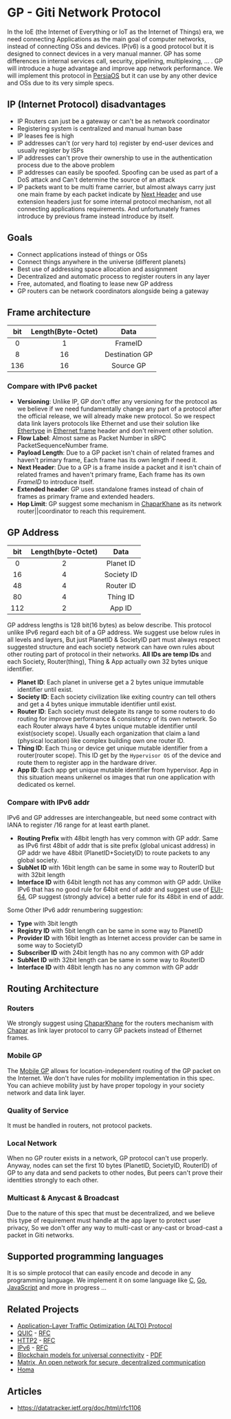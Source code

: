 # GP - Giti Network Protocol
In the IoE (the Internet of Everything or IoT as the Internet of Things) era, we need connecting Applications as the main goal of computer networks, instead of connecting OSs and devices. IP(v6) is a good protocol but it is designed to connect devices in a very manual manner. GP has some differences in internal services call, security, pipelining, multiplexing, ... . GP will introduce a huge advantage and improve app network performance. We will implement this protocol in [PersiaOS](./PersiaOS.md) but it can use by any other device and OSs due to its very simple specs.

## IP (Internet Protocol) disadvantages
- IP Routers can just be a gateway or can't be as network coordinator
- Registering system is centralized and manual human base
- IP leases fee is high
- IP addresses can't (or very hard to) register by end-user devices and usually register by ISPs
- IP addresses can't prove their ownership to use in the authentication process due to the above problem
- IP addresses can easily be spoofed. Spoofing can be used as part of a DoS attack and Can't determine the source of an attack
- IP packets want to be multi frame carrier, but almost always carry just one main frame by each packet indicate by [Next Header](https://en.wikipedia.org/wiki/IPv6_packet#Fixed_header) and use extension headers just for some internal protocol mechanism, not all connecting applications requirements. And unfortunately frames introduce by previous frame instead introduce by itself. 

## Goals
- Connect applications instead of things or OSs
- Connect things anywhere in the universe (different planets)
- Best use of addressing space allocation and assignment
- Decentralized and automatic process to register routers in any layer
- Free, automated, and floating to lease new GP address
- GP routers can be network coordinators alongside being a gateway

## Frame architecture

| bit     | Length(Byte-Octet)| Data                  |
| :---:   | :---:             | :---:                 |
| 0       | 1                 | FrameID               |
| 8       | 16                | Destination GP        |
| 136     | 16                | Source GP             |

### Compare with IPv6 packet
- **Versioning**: Unlike IP, GP don't offer any versioning for the protocol as we believe if we need fundamentally change any part of a protocol after the official release, we will already make new protocol. So we respect data link layers protocols like Ethernet and use their solution like [Ethertype](https://en.wikipedia.org/wiki/Ethertype) in [Ethernet frame](https://en.wikipedia.org/wiki/Ethernet_frame) header and don't reinvent other solution.
- **Flow Label**: Almost same as Packet Number in sRPC PacketSequenceNumber frame.
- **Payload Length**: Due to a GP packet isn't chain of related frames and haven't primary frame, Each frame has its own length if need it.
- **Next Header**: Due to a GP is a frame inside a packet and it isn't chain of related frames and haven't primary frame, Each frame has its own *FrameID* to introduce itself.
- **Extended header**: GP uses standalone frames instead of chain of frames as primary frame and extended headers.
- **Hop Limit**: GP suggest some mechanism in [ChaparKhane](./ChaparKhane.md) as its network router||coordinator to reach this requirement.

## GP Address
| bit    | Length(byte-Octet)| Data            |
| :---:  | :---:             | :---:           |
| 0      | 2                 | Planet ID       |
| 16     | 4                 | Society ID      |
| 48     | 4                 | Router ID       |
| 80     | 4                 | Thing ID        |
| 112    | 2                 | App ID          |

GP address lengths is 128 bit(16 bytes) as below describe. This protocol unlike IPv6 regard each bit of a GP address. We suggest use below rules in all levels and layers, But just PlanetID & SocietyID part must always respect suggested structure and each society network can have own rules about other routing part of protocol in their networks. **All IDs are temp IDs** and each Society, Router(thing), Thing & App actually own 32 bytes unique identifier.
- **Planet ID**: Each planet in universe get a 2 bytes unique immutable identifier until exist.
- **Society ID**: Each society civilization like exiting country can tell others and get a 4 bytes unique immutable identifier until exist.
- **Router ID**: Each society must delegate its range to some routers to do routing for improve performance & consistency of its own network. So each Router always have 4 bytes unique mutable identifier until exist(society scope). Usually each organization that claim a land (physical location) like complex building own one router ID.
- **Thing ID**: Each `Thing` or device get unique mutable identifier from a router(router scope). This ID get by the `Hypervisor OS` of the device and route them to register app in the hardware driver.
- **App ID**: Each app get unique mutable identifier from hypervisor. App in this situation means unikernel os images that run one application with dedicated os kernel.

### Compare with IPv6 addr
IPv6 and GP addresses are interchangeable, but need some contract with IANA to register /16 range for at least earth planet.

- **Routing Prefix** with 48bit length has very common with GP addr. Same as IPv6 first 48bit of addr that is site prefix (global unicast address) in GP addr we have 48bit (PlanetID+SocietyID) to route packets to any global society.
- **SubNet ID** with 16bit length can be same in some way to RouterID but with 32bit length
- **Interface ID** with 64bit length not has any common with GP addr. Unlike IPv6 that has no good rule for 64bit end of addr and suggest use of [EUI-64](https://en.wikipedia.org/wiki/Organizationally_unique_identifier#64-bit_extended_unique_identifier_(EUI-64)), GP suggest (strongly advice) a better rule for its 48bit in end of addr.

Some Other IPv6 addr renumbering suggestion:
- **Type** with 3bit length
- **Registry ID** with 5bit length can be same in some way to PlanetID
- **Provider ID** with 16bit length as Internet access provider can be same in some way to SocietyID
- **Subscriber ID** with 24bit length has no any common with GP addr
- **SubNet ID** with 32bit length can be same in some way to RouterID
- **Interface ID** with 48bit length has no any common with GP addr

## Routing Architecture

### Routers
We strongly suggest using [ChaparKhane](./ChaparKhane.md) for the routers mechanism with [Chapar](./Chapar.md) as link layer protocol to carry GP packets instead of Ethernet frames.

### Mobile GP
The [Mobile GP](https://en.wikipedia.org/wiki/Mobile_IP) allows for location-independent routing of the GP packet on the Internet. We don't have rules for mobility implementation in this spec. You can achieve mobility just by have proper topology in your society network and data link layer.

### Quality of Service
It must be handled in routers, not protocol packets.

### Local Network
When no GP router exists in a network, GP protocol can't use properly. Anyway, nodes can set the first 10 bytes (PlanetID, SocietyID, RouterID) of GP to any data and send packets to other nodes, But peers can't prove their identities strongly to each other.

### Multicast & Anycast & Broadcast
Due to the nature of this spec that must be decentralized, and we believe this type of requirement must handle at the app layer to protect user privacy, So we don't offer any way to multi-cast or any-cast or broad-cast a packet in Giti networks.

## Supported programming languages
It is so simple protocol that can easily encode and decode in any programming language. We implement it on some language like [C](), [Go](https://github.com/GeniusesGroup/libgo/blob/master/GP), [JavaScript]() and more in progress ...

## Related Projects
- [Application-Layer Traffic Optimization (ALTO) Protocol](https://www.rfc-editor.org/rfc/rfc7285.html)
- [QUIC](https://en.wikipedia.org/wiki/QUIC) - [RFC](https://datatracker.ietf.org/doc/html/rfc9000) 
- [HTTP2]() - [RFC](https://tools.ietf.org/html/rfc7540)
- [IPv6](https://en.wikipedia.org/wiki/IPv6) - [RFC]()
- [Blockchain models for universal connectivity](https://www.semanticscholar.org/paper/Blockchain-models-for-universal-connectivity-Navarro-Castro/788b7a634b369d98e72ed37c5fdf71f7fd62ef0b) - [PDF](https://pdfs.semanticscholar.org/788b/7a634b369d98e72ed37c5fdf71f7fd62ef0b.pdf?_ga=2.260489549.1562006812.1569054619-1995410782.1569054619)
- [Matrix, An open network for secure, decentralized communication](https://matrix.org/)
- [Homa](https://github.com/PlatformLab/HomaModule/)

## Articles
- https://datatracker.ietf.org/doc/html/rfc1106
